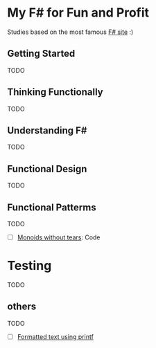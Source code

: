 # My F# for Fun and Profit

Studies based on the most famous [F# site](https://fsharpforfunandprofit.com/site-contents/) :)

## Getting Started

TODO 

## Thinking Functionally

TODO

## Understanding F#

TODO

## Functional Design

TODO

## Functional Patterms

TODO

- [ ] [Monoids without tears](https://fsharpforfunandprofit.com/posts/monoids-without-tears/): Code

# Testing

TODO

## others

TODO

- [ ] [Formatted text using printf](https://fsharpforfunandprofit.com/posts/printf/)
